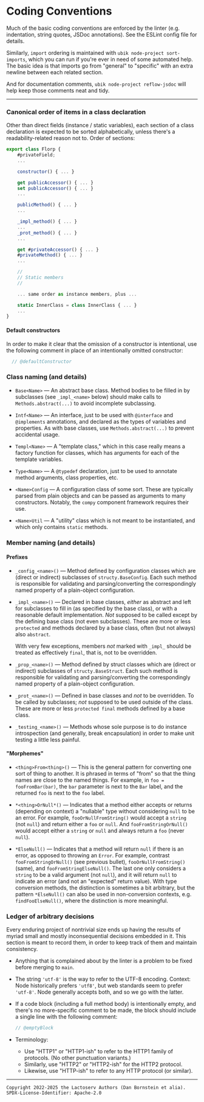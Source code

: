 Coding Conventions
==================

Much of the basic coding conventions are enforced by the linter (e.g.
indentation, string quotes, JSDoc annotations). See the ESLint config file for
details.

Similarly, `import` ordering is maintained with `ubik node-project
sort-imports`, which you can run if you're ever in need of some automated help.
The basic idea is that imports go from "general" to "specific" with an extra
newline between each related section.

And for documentation comments, `ubik node-project reflow-jsdoc` will help keep
those comments neat and tidy.

- - - - - - - - - -

### Canonical order of items in a class declaration

Other than direct fields (instance / static variables), each section of
a class declaration is expected to be sorted alphabetically, unless there's a
readability-related reason not to. Order of sections:

```javascript
export class Florp {
    #privateField;
    ...

    constructor() { ... }

    get publicAccessor() { ... }
    set publicAccessor() { ... }
    ...

    publicMethod() { ... }
    ...

    _impl_method() { ... }
    ...
    _prot_method() { ... }
    ...

    get #privateAccessor() { ... }
    #privateMethod() { ... }
    ...

    //
    // Static members
    //

    ... same order as instance members, plus ...

    static InnerClass = class InnerClass { ... }
    ...
}
```

#### Default constructors

In order to make it clear that the omission of a constructor is intentional,
use the following comment in place of an intentionally omitted constructor:

```js
  // @defaultConstructor
```

### Class naming (and details)

* `Base<Name>` &mdash; An abstract base class. Method bodies to be filled in
  by subclasses (see `_impl_<name>` below) should make calls to
  `Methods.abstract(...)` to avoid incomplete subclassing.

* `Intf<Name>` &mdash; An interface, just to be used with `@interface` and
  `@implements` annotations, and declared as the types of variables and
  properties. As with base classes, use `Methods.abstract(...)` to prevent
  accidental usage.

* `Templ<Name>` &mdash; A "template class," which in this case really means a
  factory function for classes, which has arguments for each of the template
  variables.

* `Type<Name>` &mdash; A `@typedef` declaration, just to be used to annotate
  method arguments, class properties, etc.

* `<Name>Config` &mdash; A configuration class of some sort. These are typically
  parsed from plain objects and can be passed as arguments to many constructors.
  Notably, the `compy` component framework requires their use.

* `<Name>Util` &mdash; A "utility" class which is not meant to be instantiated,
  and which only contains `static` methods.

### Member naming (and details)

#### Prefixes

* `_config_<name>()` &mdash; Method defined by configuration classes which are
  (direct or indirect) subclasses of `structy.BaseConfig`. Each such method
  is responsible for validating and parsing/converting the correspondingly named
  property of a plain-object configuration.

* `_impl_<name>()` &mdash; Declared in base classes, _either_ as abstract and
  left for subclasses to fill in (as specified by the base class), or with a
  reasonable default implementation. _Not_ supposed to be called except by the
  defining base class (not even subclasses). These are more or less `protected`
  and methods declared by a base class, often (but not always) also `abstract`.

  With very few exceptions, members _not_ marked with `_impl_` should be treated
  as effectively `final`, that is, not to be overridden.

* `_prop_<name>()` &mdash; Method defined by struct classes which are (direct or
  indirect) subclasses of `structy.BaseStruct`. Each such method is
  responsible for validating and parsing/converting the correspondingly named
  property of a plain-object configuration.

* `_prot_<name>()` &mdash; Defined in base classes and _not_ to be overridden.
  To be called by subclasses; _not_ supposed to be used outside of the class.
  These are more or less `protected final` methods defined by a base class.

* `_testing_<name>()` &mdash; Methods whose sole purpose is to do instance
  introspection (and generally, break encapsulation) in order to make unit
  testing a little less painful.

#### "Morphemes"

* `<thing>From<thing>()` &mdash; This is the general pattern for converting one
  sort of thing to another. It is phrased in terms of "from" so that the thing
  names are close to the named things. For example, in `foo = fooFromBar(bar)`,
  the `bar` parameter is next to the `Bar` label, and the returned `foo` is next
  to the `foo` label.

* `*<thing>OrNull*()` &mdash; Indicates that a method either accepts or returns
  (depending on context) a "nullable" type without considering `null` to be an
  error. For example, `fooOrNullFromString()` would accept a `string` (not
  `null`) and return either a `foo` or `null`. And `fooFromStringOrNull()`
  would accept either a `string` or `null` and always return a `foo` (never
  `null`).

* `*ElseNull()` &mdash; Indicates that a method will return `null` if there is
  an error, as opposed to throwing an `Error`. For example, contrast
  `fooFromStringOrNull()` (see previous bullet), `fooOrNullFromString()` (same),
  and `fooFromStringElseNull()`. The last one only considers a `string` to be
  a valid argument (not `null`), and it will return `null` to indicate an error
  (and not an "expected" return value). With type conversion methods, the
  distinction is sometimes a bit arbitrary, but the pattern `*ElseNull()` can
  also be used in non-conversion contexts, e.g. `findFooElseNull()`, where the
  distinction is more meaningful.

### Ledger of arbitrary decisions

Every enduring project of nontrivial size ends up having the results of myriad
small and mostly inconsequential decisions embedded in it. This section is
meant to record them, in order to keep track of them and maintain consistency.

* Anything that is complained about by the linter is a problem to be fixed
  before merging to `main`.

* The string `'utf-8'` is the way to refer to the UTF-8 encoding. Context: Node
  historically prefers `'utf8'`, but web standards seem to prefer `'utf-8'`.
  Node generally accepts both, and so we go with the latter.

* If a code block (including a full method body) is intentionally empty, and
  there's no more-specific comment to be made, the block should include a single
  line with the following comment:

  ```js
  // @emptyBlock
  ```

* Terminology:
  * Use "HTTP1" or "HTTP1-ish" to refer to the HTTP1 family of protocols. (No
    other punctuation variants.)
  * Similarly, use "HTTP2" or "HTTP2-ish" for the HTTP2 protocol.
  * Likewise, use "HTTP-ish" to refer to any HTTP protocol (or similar).

- - - - - - - - - -
```
Copyright 2022-2025 the Lactoserv Authors (Dan Bornstein et alia).
SPDX-License-Identifier: Apache-2.0
```
